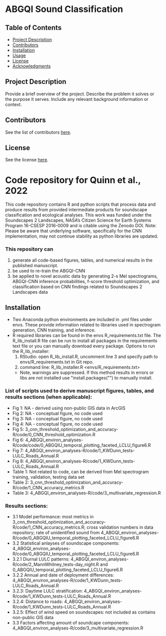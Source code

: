 # ABGQI Sound Classification

## Table of Contents

- [Project Description](#project-description)
- [Contributors](#contributors)
- [Installation](#installation)
- [Usage](#this-repository-can)
- [License](#license)
- [Acknowledgments](#acknowledgments)

## Project Description

Provide a brief overview of the project. Describe the problem it solves or the purpose it serves. Include any relevant background information or context.

## Contributors

See the list of contributors [here](CONTRIBUTORS.md).

## License

See the license [here](LICENSE.txt).

# Code repository for Quinn et al., 2022 <doi>

This code repository contains R and python scripts that process data and produce results from provided intermediate products for soundscape classification and ecological analyses. This work was funded under the Soundscapes 2 Landscapes, NASA’s Citizen Science for Earth Systems Program 16-CSESP 2016-0009 and is citable using the Zenodo DOI. Note: Please be aware that underlying software, specifically for the CNN implementation, may not continue stability as python libraries are updated.

### This repository can

1. generate all code-based figures, tables, and numerical results in the published manuscript.
2. be used to re-train the ABGQI-CNN
3. be applied to novel acoustic data by generating 2-s Mel spectrograms, ABGQI-CNN inference probabilities, f-score threshold optimization, and classification based on CNN findings related to Soundscapes 2 Landscapes data

## Installation

- Two Anaconda python environments are included in .yml files under envs. These provide information related to libraries used in spectrogram generation, CNN training, and inference.
- R required libraries can be found in the envs R_requirements.txt file. The R_lib_install.R file can be run to install all packages in the requirements text file or you can manually download every package. Options to run the R_lib_installer:
  1.  RStudio: open R_lib_install.R, uncomment line 3 and specify path to envs/R_requirements.txt in Git repo.
  2.  command line: R_lib_installer.R <envs/R_requirements.txt>
  - Note, warnings are suppressed. If this method results in errors or libs are not installed use "install.packages("<package name>") to manually install.

### List of scripts used to derive manuscript figures, tables, and results sections (when applicable):

- Fig 1: NA - derived using non-public GIS data in ArcGIS
- Fig 2: NA - conceptual figure, no code used
- Fig 3: NA - conceptual figure, no code used
- Fig 4: NA - conceptual figure, no code used
- Fig 5: 3_cnn_threshold_optimization_and_accuracy-R/code/0_CNN_threshold_optimization.R
- Fig 6: 4_ABGQI_environ_analyses-R/code/code/0_ABGQIU_temporal_plotting_faceted_LCLU_figure6.R
- Fig 7: 4_ABGQI_environ_analyses-R/code/1_KWDunn_tests-LULC_Roads_Annual.R
- Fig 8: 4_ABGQI_environ_analyses-R/code/1_KWDunn_tests-LULC_Roads_Annual.R
- Table 1: Not related to code, can be derived from Mel spectrogram training, validation, testing data set
- Table 2: 3_cnn_threshold_optimization_and_accuracy-R/code/1_CNN_accuracy_metrics.R
- Table 3: 4_ABGQI_environ_analyses-R/code/3_multivariate_regression.R

### Results sections:

- 3.1 Model performance: most metrics in 3_cnn_threshold_optimization_and_accuracy-R/code/1_CNN_accuracy_metrics.R; cross validation numbers in data repository; rate of unidentified sound from 4_ABGQI_environ_analyses-R/code/0_ABGQIU_temporal_plotting_faceted_LCLU_figure6.R
- 3.2 Statistical anlayses of soundscape components: 4_ABGQI_environ_analyses-R/code/0_ABGQIU_temporal_plotting_faceted_LCLU_figure6.R
- 3.2.1 Diurnal LULC patterns: 4_ABGQI_environ_analyses-R/code/2_MannWhitney_tests-day_night.R and 0_ABGQIU_temporal_plotting_faceted_LCLU_figure6.R
- 3.2.2 Annual and date of deployment differences: 4_ABGQI_environ_analyses-R/code/1_KWDunn_tests-LULC_Roads_Annual.R
- 3.2.3: Daytime LULC stratification: 4_ABGQI_environ_analyses-R/code/1_KWDunn_tests-LULC_Roads_Annual.R
- 3.2.4: Distance to roads: 4_ABGQI_environ_analyses-R/code/1_KWDunn_tests-LULC_Roads_Annual.R
- 3.2.5: Effect of wind speed on soundscapes: not included as contains non-public GIS data
- 3.3 Factors affecting amount of soundcape components: 4_ABGQI_environ_analyses-R/code/3_multivariate_regression.R
